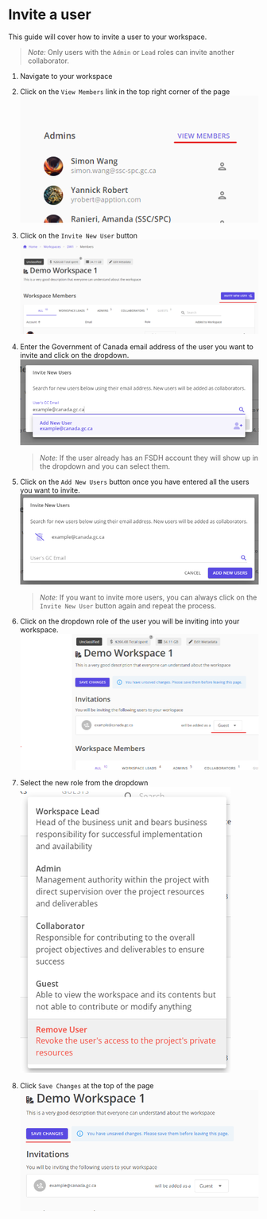 # Invite a user

This guide will cover how to invite a user to your workspace.

> *Note:* Only users with the `Admin` or `Lead` roles can invite another collaborator.

1. Navigate to your workspace
1. Click on the `View Members` link in the top right corner of the page
    ![view members](view-members.png)
1. Click on the `Invite New User` button
    ![invite new user](invite-new-user.png)
1. Enter the Government of Canada email address of the user you want to invite and click on the dropdown.
    ![click add new user](click-add-new-user.png)

    > *Note:* If the user already has an FSDH account they will show up in the dropdown and you can select them.

1. Click on the `Add New Users` button once you have entered all the users you want to invite.
    ![add new users ](add-new-users.png)

    > *Note:* If you want to invite more users, you can always click on the `Invite New User` button again and repeat the process.

1. Click on the dropdown role of the user you will be inviting into your workspace.
    ![invite role dropdown](invite-role-dropdown.png)

1. Select the new role from the dropdown
    ![select role](select-role.png)

1. Click `Save Changes` at the top of the page
    ![invite save changes](invite-save-changes.png)